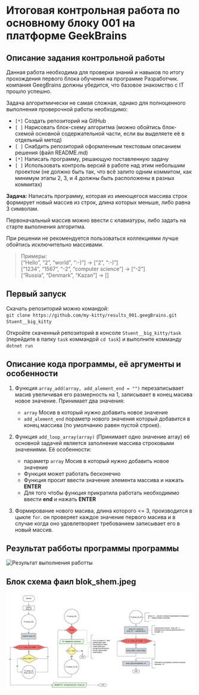 # Итоговая контрольная работа по основному блоку 001 на платформе GeekBrains

## Описание задания контрольной работы

Данная работа необходима для проверки знаний и навыков по итогу прохождения первого блока обучения на программе Разработчик. компания GeegBrains должны убедится, что базовое знакомство с IT прошло успешно.

Задача алгоритмически не самая сложная, однако для полноценного выполнения проверочной работы необходимо:

- ```[*]``` Создать репозиторий на GitHub
- ```[ ]``` Нарисовать блок-схему алгоритма (можно обойтись блок-схемой основной содержательной части, если вы выделяете её в отдельный метод)
- ```[ ]``` Снабдить репозиторий оформленным текстовым описанием решения (файл README.md)
- ```[*]``` Написать программу, решающую поставленную задачу
- ```[ ]``` Использовать контроль версий в работе над этим небольшим проектом (не должно быть так, что всё залито одним коммитом, как минимум этапы 2, 3, и 4 должны быть расположены в разных коммитах)

**Задача:** Написать программу, которая из имеющегося массива строк формирует новый массив из строк, длина которых меньше, либо равна 3 символам. 

Первоначальный массив можно ввести с клавиатуры, либо задать на старте выполнения алгоритма. 

При решении не рекомендуется пользоваться коллекциями лучше обойтись исключительно массивами.

> Примеры: <br>
> [“Hello”, “2”, “world”, “:-)”] → [“2”, “:-)”] <br>
> [“1234”, “1567”, “-2”, “computer science”] → [“-2”]<br>
> [“Russia”, “Denmark”, “Kazan”] → []

## Первый запуск

Скачать репозиторий можно командой: <br>```git clone https://github.com/my-kitty/results_001.geegBrains.git Stuent__big_kitty```

Откройте скаченный репозиторий в консоле ```Stuent__big_kitty/task``` (перейдите в папку ```task``` коммандой ```cd task```) и выполните комманду ```dotnet run```

## Описание кода программы, её аргументы и особенности

1. Функция ```array_add(array, add_alement_end = "")``` перезаписывает масив увеличивая его размерность на 1, записывает в конец масива новое значение. Принимает два значения:
	- ```array``` Мосив в который нужно добавить новое значение
	- ```add_alement_end``` пораметр нового значения который добавится в конец массива (по умолчанию равен пустой строке).

2. Функция ```add_loop_array(array)``` (Принимает одно значение array) её основной задачей является заполнение массива строковыми значениями. Её особенности:
	- параметр ```array``` Мосив в который нужно добавить новое значение
	- Функция может работать бесконечно
	- Функция просит ввести значение элемента массива и нажать **ENTER**
	- Для того чтобы функция прикратила работать необходиммо ввести **end** и нажать **ENTER**
3. Формирование нового масива, длина которого <= 3, производится в цыкле ```for```. он проверяет каждое значение первого масива и в случае когда оно удовлетворяет требованием записывает его в новый массив.

## Результат рабботы программы программы
![Результат выполнения работты](https://sun9-78.userapi.com/impg/ZHmZENX253RbxwLZZGDqAnReEuM3SdcPi1e-TA/HIyl1AE6igw.jpg?size=620x361&quality=96&sign=66e45f4293fa1151e33042ccd0c5ed44&type=album)

## Блок схема фаил blok_shem.jpeg

![Результат выполнения работты](https://raw.githubusercontent.com/my-kitty/results_001.geegBrains/main/blok_shem.jpeg)
